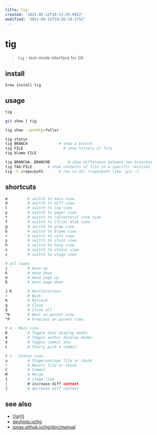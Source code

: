 ```yaml
---
title: tig
created: '2021-05-12T19:12:35.991Z'
modified: '2021-05-12T19:36:29.575Z'
---
```


# tig

> `tig` - text-mode interface for Git

## install

`brew install tig`

## usage

```sh
tig

git show | tig

tig show --pretty=fuller

tig status
tig BRANCH 	            # show a branch
tig FILE 	              # show history of file
tig blame FILE

tig BRANCHA..BRANCHB        # show difference between two branches
tig TAG:FILE       # show contents of file in a specific revision
tig -C /repo/path       # run in dir /repo/path like `git -C`
```

## shortcuts

```sh
m         # switch to main view
d         # switch to diff view
l         # switch to log view
p         # switch to pager view
t         # switch to (directory) tree view
f         # switch to (file) blob view
g         # switch to grep view
b         # switch to blame view
r         # switch to refs view
y         # switch to stash view
h         # switch to help view
s         # switch to status view
c         # switch to stage view

# all views
j         # move up
k         # move down
U         # move page up         
D         # move page down

J K       # Next/previous
<         # Back
R         # Refresh
q         # Close
Q         # Close all
^N        # Next on parent view
^P        # Previous on parent view

# m - Main view
D         # Toggle date display modes
A         # Toggle author display modes
X         # Toggle commit sha
C         # Cherry pick a commit

# s - Status view
u         # Stage/unstage file or chunk
!         # Revert file or chunk
C         # Commit
M         # Merge
1         # stage line
[         # increase diff context
]         # decrease diff context
```

## see also

- [[git]]
- [devhints.io/tig](https://devhints.io/tig)
- [jonas.github.io/tig/doc/manual](https://jonas.github.io/tig/doc/manual.html)
